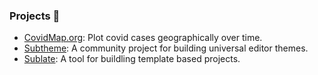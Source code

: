 ### Projects 🤖

- [CovidMap.org](https://covidmap.org): Plot covid cases geographically over time.
- [Subtheme](https://subtheme.dev): A community project for building universal editor themes.
- [Sublate](https://github.com/espositocode/sublate): A tool for buildling template based projects.
